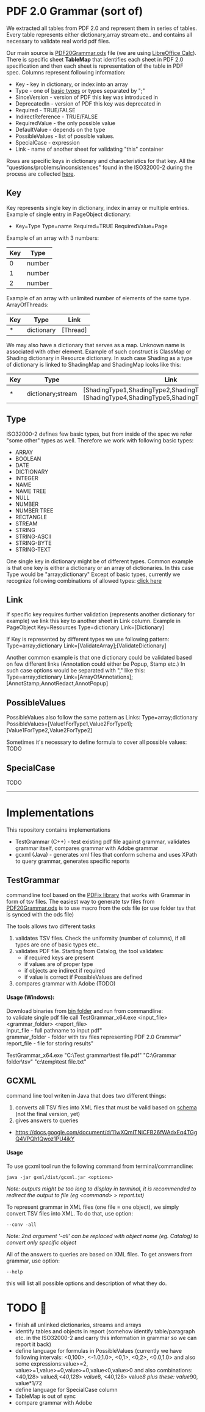 # **PDF 2.0 Grammar (sort of)**

We extracted all tables from PDF 2.0 and represent them in series of tables. Every table represents either dictionary,array stream etc.. and contains all necessary to validate real world pdf files.

Our main source is [PDF20Grammar.ods](PDF20Grammar.ods) file (we are using [LibreOffice Calc](libreoffice.org)). There is specific sheet **TableMap** that identifies each sheet in PDF 2.0 specification and then each sheet is representation of the table in PDF spec. Columns represent following information:
- Key				- key in dictionary, or index into an array
- Type				- one of [basic types]() or types separated by ";"
- SinceVersion		- version of PDF this key was introduced in
- DeprecatedIn		- version of PDF this key was deprecated in
- Required			- TRUE/FALSE  
- IndirectReference	- TRUE/FALSE
- RequiredValue		- the only possible value
- DefaultValue		- depends on the type
- PossibleValues	- list of possible values.
- SpecialCase	 	- expression
- Link				- name of another sheet for validating "this" container

Rows are specific keys in dictionary and characteristics for that key.
All the "questions/problems/inconsistences" found in the ISO32000-2 during the process are collected [here](Grammar_vs_ISO32000-2.md).

## **Key**
Key represents single key in dictionary, index in array or multiple entries.
Example of single entry in PageObject dictionary:  
- Key=Type	Type=name Required=TRUE RequiredValue=Page  

Example of an array with 3 numbers:   

Key | Type |   
--- | --- |      
0	| number |  
1	| number |   
2	| number |

Example of an array with unlimited number of elements of the same type.  
ArrayOfThreads:

Key | Type | Link |
--- | --- | --- |
\* | dictionary | [Thread]

We may also have a dictionary that serves as a map. Unknown name is associated with other element. Example of such construct is ClassMap or Shading dictionary in Resource dictionary. In such case Shading as a type of dictionary is linked to ShadingMap and ShadingMap looks like this:  

Key |  Type | Link |
--- | --- | --- |
\* |	dictionary;stream |[ShadingType1,ShadingType2,ShadingType3];\[ShadingType4,ShadingType5,ShadingType6,ShadingType7]


## **Type**
ISO32000-2 defines few basic types, but from inside of the spec we refer "some other" types as well. Therefore we work with following basic types:
- ARRAY
- BOOLEAN
- DATE
- DICTIONARY
- INTEGER
- NAME
- NAME TREE
- NULL
- NUMBER
- NUMBER TREE
- RECTANGLE
- STREAM
- STRING
- STRING-ASCII
- STRING-BYTE
- STRING-TEXT

One single key in dictionary might be of different types. Common example is that one key is either a dictionary or an array of dictionaries. In this case Type would be "array;dictionary"
Except of basic types, currently we recognize following combinations of allowed types: [click here](All_types.md)

## **Link**
If specific key requires further validation (represents another dictionary for example) we link this key to another sheet in Link column. Example in PageObject Key=Resources Type=dictionary Link=\[Dictionary]

If Key is represented by different types we use following pattern: Type=array;dictionary Link=\[ValidateArray];\[ValidateDictionary]

Another common example is that one dictionary could be validated based on few different links (Annotation could either be Popup, Stamp etc.) In such case options would be separated with "," like this: Type=array;dictionary Link=\[ArrayOfAnnotations];\[AnnotStamp,AnnotRedact,AnnotPopup]

## **PossibleValues**
PossibleValues also follow the same pattern as Links: Type=array;dictionary PossibleValues=\[Value1ForType1,Value2ForType1];\[Value1ForType2,Value2ForType2]

Sometimes it's necessary to define formula to cover all possible values: TODO

## **SpecialCase**
TODO

---

# **Implementations**
This repository contains implementations

- TestGrammar (C++)	- test existing pdf file against grammar, validates grammar itself, compares grammar with Adobe grammar
- gcxml (Java)			- generates xml files that conform schema and uses XPath to query grammar, generates specific reports


## **TestGrammar**
commandline tool based on the [PDFix library](https://pdfix.net/download-free/) that works with Grammar in form of tsv files. The easiest way to generate tsv files from [PDF20Grammar.ods](PDF20Grammar.ods) is to use macro from the ods file (or use folder tsv that is synced with the ods file)

The tools allows two different tasks
1. validates TSV files. Check the uniformity (number of columns), if all types are one of basic types etc..
2. validates PDF file. Starting from Catalog, the tool validates:
	- if required keys are present
	- if values are of proper type
	- if objects are indirect if required
	- if value is correct if PossibleValues are defined
3. compares grammar with Adobe (TODO)

#### Usage (Windows):
Download binaries from [bin folder](/TestGrammar/bin) and run from commandline:  
to validate single pdf file call TestGrammar_x64.exe \<input_file> \<grammar_folder> \<report_file>     
	input_file      - full pathname to input pdf"   
	grammar_folder  - folder with tsv files representing PDF 2.0 Grammar"  
	report_file     - file for storing results"

TestGrammar_x64.exe "C:\Test grammar\test file.pdf" "C:\Grammar folder\tsv\" "c:\temp\test file.txt"


## **GCXML**
command line tool writen in Java that does two different things:
1. converts all TSV files into XML files that must be valid based on [schema](/xml/schema/objects.xsd) (not the final version, yet)
2. gives answers to queries
 - https://docs.google.com/document/d/11wXQmITNiCFB26fWAdxEq4TGgQ4VPQh1Qwoz1PU4ikY

#### Usage
To use gcxml tool run the following command from terminal/commandline:  
```
java -jar gxml/dist/gcxml.jar <options>  
```
*Note: outputs might be too long to display in terminal, it is recommended to redirect the output to file (eg \<command> > report.txt)*

To represent grammar in XML files (one file = one object), we simply convert TSV files into XML. To do that, use option:  
```
--conv -all
```
*Note: 2nd argument '-all' can be replaced with object name (eg. Catalog) to convert only specific object*  

 All of the answers to queries are based on XML files. To get answers from grammar, use option:  
 ```
 --help
 ```
 this will list all possible options and description of what they do.

# TODO :pushpin:
- finish all unlinked dictionaries, streams and arrays  
- identify tables and objects in report (somehow identify table/paragraph etc. in the ISO32000-2 and carry this information in grammar so we can report it back)
- define language for formulas in PossibleValues (currently we have following intervals: <0,100>, <-1.0,1.0>, <0,1>, <0,2>,	<0.0,1.0> and also some expressions:value>=2, value>=1,value>=0,value>=0,value<0,value>0 and also combinations:<40,128> value*8,<40,128> value*8, <40,128> value*8 plus these: value*90, value*1/72
- define language for SpecialCase column
- TableMap is out of sync
- compare grammar with Adobe
